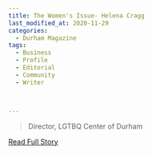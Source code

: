 ```yaml
---
title: The Women's Issue- Helena Cragg
last_modified_at: 2020-11-29
categories:
  - Durham Magazine
tags:
  - Business
  - Profile
  - Editorial 
  - Community
  - Writer



---
```


> Director, LGTBQ Center of Durham

<a href="https://issuu.com/shannonmedia/docs/dma17_issuu/64" target="_blank">Read Full Story</a>
